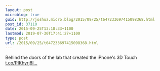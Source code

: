 ```yaml
---
layout: post
microblog: true
guid: http://joshua.micro.blog/2015/09/25/t647233697415098368.html
post_id: 37110
date: 2015-09-25T13:18:33+1100
lastmod: 2019-07-30T17:41:27+1100
type: post
url: /2015/09/25/t647233697415098368.html
---
```

Behind the doors of the lab that created the iPhone's 3D Touch [t.co/PIKhyrj8l...](http://t.co/PIKhyrj8lq)
